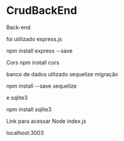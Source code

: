 # CrudBackEnd
Back-end

foi utilizado express.js

npm install express --save

Cors
npm install cors

banco de dados utlizado 
sequelize migração 

npm install --save sequelize

e sqlite3 

npm install sqlite3

Link para acessar 
Node index.js 

localhost:3003
